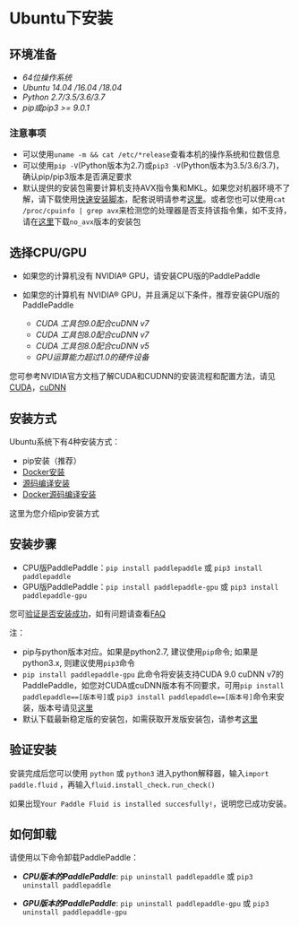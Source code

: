 # **Ubuntu下安装**

## 环境准备

* *64位操作系统*
* *Ubuntu 14.04 /16.04 /18.04*
* *Python 2.7/3.5/3.6/3.7*
* *pip或pip3 >= 9.0.1*

### 注意事项

* 可以使用`uname -m && cat /etc/*release`查看本机的操作系统和位数信息
* 可以使用`pip -V`(Python版本为2.7)或`pip3 -V`(Python版本为3.5/3.6/3.7)，确认pip/pip3版本是否满足要求
* 默认提供的安装包需要计算机支持AVX指令集和MKL。如果您对机器环境不了解，请下载使用[快速安装脚本](https://fast-install.bj.bcebos.com/fast_install.sh)，配套说明请参考[这里](https://github.com/PaddlePaddle/FluidDoc/tree/develop/doc/fluid/beginners_guide/install/install_script.md)。或者您也可以使用`cat /proc/cpuinfo | grep avx`来检测您的处理器是否支持该指令集，如不支持，请在[这里](./Tables.html/#ciwhls-release)下载`no_avx`版本的安装包

## 选择CPU/GPU

* 如果您的计算机没有 NVIDIA® GPU，请安装CPU版的PaddlePaddle

* 如果您的计算机有 NVIDIA® GPU，并且满足以下条件，推荐安装GPU版的PaddlePaddle
    * *CUDA 工具包9.0配合cuDNN v7*
    * *CUDA 工具包8.0配合cuDNN v7*
    * *CUDA 工具包8.0配合cuDNN v5*
    * *GPU运算能力超过1.0的硬件设备*

您可参考NVIDIA官方文档了解CUDA和CUDNN的安装流程和配置方法，请见[CUDA](https://docs.nvidia.com/cuda/cuda-installation-guide-linux/)，[cuDNN](https://docs.nvidia.com/deeplearning/sdk/cudnn-install/)

## 安装方式

Ubuntu系统下有4种安装方式：

* pip安装（推荐）
* [Docker安装](./install_Docker.html)
* [源码编译安装](./compile/compile_Ubuntu.html/#ubt_source)
* [Docker源码编译安装](./compile/compile_Ubuntu.html/#ubt_docker)

这里为您介绍pip安装方式

## 安装步骤

* CPU版PaddlePaddle：`pip install paddlepaddle` 或 `pip3 install paddlepaddle`
* GPU版PaddlePaddle：`pip install paddlepaddle-gpu` 或 `pip3 install paddlepaddle-gpu`

您可[验证是否安装成功](#check)，如有问题请查看[FAQ](./FAQ.html)

注：

* pip与python版本对应。如果是python2.7, 建议使用`pip`命令; 如果是python3.x, 则建议使用`pip3`命令
* `pip install paddlepaddle-gpu` 此命令将安装支持CUDA 9.0 cuDNN v7的PaddlePaddle，如您对CUDA或cuDNN版本有不同要求，可用`pip install paddlepaddle==[版本号]`或 `pip3 install paddlepaddle==[版本号]`命令来安装，版本号请见[这里](https://pypi.org/project/paddlepaddle-gpu/#history)
* 默认下载最新稳定版的安装包，如需获取开发版安装包，请参考[这里](./Tables.html/#ciwhls)

<a name="check"></a>
## 验证安装
安装完成后您可以使用 `python` 或 `python3` 进入python解释器，输入`import paddle.fluid` ，再输入`fluid.install_check.run_check()`

如果出现`Your Paddle Fluid is installed succesfully!`，说明您已成功安装。

## 如何卸载
请使用以下命令卸载PaddlePaddle：

* ***CPU版本的PaddlePaddle***: `pip uninstall paddlepaddle` 或 `pip3 uninstall paddlepaddle`

* ***GPU版本的PaddlePaddle***: `pip uninstall paddlepaddle-gpu` 或 `pip3 uninstall paddlepaddle-gpu`
